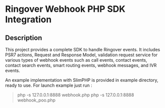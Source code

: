 Ringover Webhook PHP SDK Integration
================================

Description
-----------
This project provides a complete SDK to handle Ringover events.
It includes PSR7 actions, Request and Response Model, validation request service for various types of webhook events 
such as call events, contact events, contact search events, smart routing events, webhook messages, and IVR events.

An example implementation with SlimPHP is provided in example directory, ready to use.
For launch example just run :
> php -s 127.0.0.1:8888 webhook.php 
> php -s 127.0.0.1:8888 webhook_poo.php